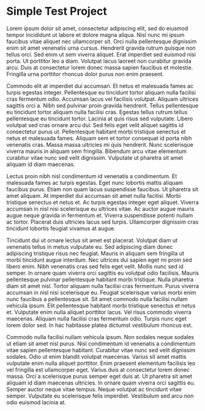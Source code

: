 <script>
  window.intercomSettings = {
    app_id: "c1zgvkaz"
  };
</script>
<script>(function(){var w=window;var ic=w.Intercom;if(typeof ic==="function"){ic('reattach_activator');ic('update',intercomSettings);}else{var d=document;var i=function(){i.c(arguments)};i.q=[];i.c=function(args){i.q.push(args)};w.Intercom=i;function l(){var s=d.createElement('script');s.type='text/javascript';s.async=true;s.src='https://widget.intercom.io/widget/yezyd0ht';var x=d.getElementsByTagName('script')[0];x.parentNode.insertBefore(s,x);}if(w.attachEvent){w.attachEvent('onload',l);}else{w.addEventListener('load',l,false);}}})()</script>


# Simple Test Project

Lorem ipsum dolor sit amet, consectetur adipiscing elit, sed do eiusmod tempor incididunt ut labore et dolore magna aliqua. Nisl nunc mi ipsum faucibus vitae aliquet nec ullamcorper sit. Orci nulla pellentesque dignissim enim sit amet venenatis urna cursus. Hendrerit gravida rutrum quisque non tellus orci. Sed enim ut sem viverra aliquet. Erat imperdiet sed euismod nisi porta. Ut porttitor leo a diam. Volutpat lacus laoreet non curabitur gravida arcu. Duis at consectetur lorem donec massa sapien faucibus et molestie. Fringilla urna porttitor rhoncus dolor purus non enim praesent.

Commodo elit at imperdiet dui accumsan. Et netus et malesuada fames ac turpis egestas integer. Pellentesque eu tincidunt tortor aliquam nulla facilisi cras fermentum odio. Accumsan lacus vel facilisis volutpat. Aliquam ultrices sagittis orci a. Nibh sed pulvinar proin gravida hendrerit. Tellus pellentesque eu tincidunt tortor aliquam nulla facilisi cras. Egestas tellus rutrum tellus pellentesque eu tincidunt tortor. Lacinia at quis risus sed vulputate. Libero volutpat sed cras ornare arcu dui. Sed felis eget velit aliquet sagittis id consectetur purus ut. Pellentesque habitant morbi tristique senectus et netus et malesuada fames. Aliquam sem et tortor consequat id porta nibh venenatis cras. Massa massa ultricies mi quis hendrerit. Nunc scelerisque viverra mauris in aliquam sem fringilla. Bibendum arcu vitae elementum curabitur vitae nunc sed velit dignissim. Vulputate ut pharetra sit amet aliquam id diam maecenas.

Lectus proin nibh nisl condimentum id venenatis a condimentum. Et malesuada fames ac turpis egestas. Eget nunc lobortis mattis aliquam faucibus purus. Etiam non quam lacus suspendisse faucibus. Ut pharetra sit amet aliquam. At imperdiet dui accumsan sit amet nulla facilisi. Morbi tristique senectus et netus et. Ac turpis egestas integer eget aliquet. Viverra accumsan in nisl nisi scelerisque eu ultrices vitae. Ac auctor augue mauris augue neque gravida in fermentum et. Viverra suspendisse potenti nullam ac tortor. Placerat duis ultricies lacus sed turpis. Ullamcorper dignissim cras tincidunt lobortis feugiat vivamus at augue.

Tincidunt dui ut ornare lectus sit amet est placerat. Volutpat diam ut venenatis tellus in metus vulputate eu. Sed adipiscing diam donec adipiscing tristique risus nec feugiat. Mauris in aliquam sem fringilla ut morbi tincidunt augue interdum. Nec ultrices dui sapien eget mi proin sed libero enim. Nibh venenatis cras sed felis eget velit. Mollis nunc sed id semper. In ornare quam viverra orci sagittis eu volutpat odio facilisis. Mauris pellentesque pulvinar pellentesque habitant morbi tristique. Nulla pharetra diam sit amet nisl. Tortor aliquam nulla facilisi cras fermentum. Purus viverra accumsan in nisl nisi scelerisque eu. Feugiat scelerisque varius morbi enim nunc faucibus a pellentesque sit. Sit amet commodo nulla facilisi nullam vehicula ipsum. Elit pellentesque habitant morbi tristique senectus et netus et. Vulputate enim nulla aliquet porttitor lacus. Vel risus commodo viverra maecenas. Aliquam nulla facilisi cras fermentum odio. Turpis nunc eget lorem dolor sed. In hac habitasse platea dictumst vestibulum rhoncus est.

Commodo nulla facilisi nullam vehicula ipsum. Non sodales neque sodales ut etiam sit amet nisl purus. Nisl condimentum id venenatis a condimentum vitae sapien pellentesque habitant. Curabitur vitae nunc sed velit dignissim sodales. Odio ut enim blandit volutpat maecenas. Varius sit amet mattis vulputate enim nulla aliquet porttitor. Enim praesent elementum facilisis leo vel fringilla est ullamcorper eget. Varius duis at consectetur lorem donec massa. Orci a scelerisque purus semper eget duis at. Ut pharetra sit amet aliquam id diam maecenas ultricies. In ornare quam viverra orci sagittis eu. Semper auctor neque vitae tempus. Neque volutpat ac tincidunt vitae semper. Vulputate eu scelerisque felis imperdiet. Vestibulum sed arcu non odio euismod lacinia at.
